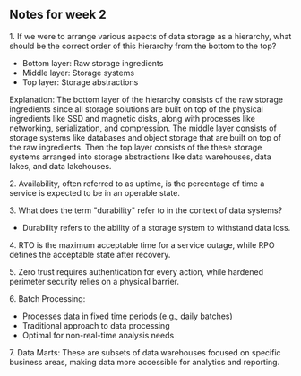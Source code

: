 ## Notes for week 2
1\. If we were to arrange various aspects of data storage as a hierarchy, what should be the correct order of this hierarchy from the bottom to the top?
+ Bottom layer: Raw storage ingredients
+ Middle layer: Storage systems
+ Top layer: Storage abstractions

Explanation: The bottom layer of the hierarchy consists of the raw storage ingredients since all storage solutions are built on top of the physical ingredients like SSD and magnetic disks, along with processes like networking, serialization, and compression. The middle layer consists of storage systems like databases and object storage that are built on top of the raw ingredients. Then the top layer consists of the these storage systems arranged into storage abstractions like data warehouses, data lakes, and data lakehouses.

2\. Availability, often referred to as uptime, is the percentage of time a service is expected to be in an operable state.

3\. What does the term "durability" refer to in the context of data systems?
+ Durability refers to the ability of a storage system to withstand data loss.

4\. RTO is the maximum acceptable time for a service outage, while RPO defines the acceptable state after recovery.

5\. Zero trust requires authentication for every action, while hardened perimeter security relies on a physical barrier.

6\. Batch Processing:
- Processes data in fixed time periods (e.g., daily batches)
- Traditional approach to data processing
- Optimal for non-real-time analysis needs

7\. Data Marts: These are subsets of data warehouses focused on specific business areas, making data more accessible for analytics and reporting.